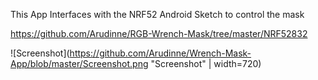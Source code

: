 This App Interfaces with the NRF52 Android Sketch to control the mask

https://github.com/Arudinne/RGB-Wrench-Mask/tree/master/NRF52832

![Screenshot](https://github.com/Arudinne/Wrench-Mask-App/blob/master/Screenshot.png "Screenshot" | width=720)

